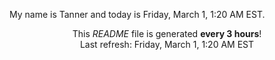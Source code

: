 My name is Tanner and today is Friday, March 1, 1:20 AM EST.

<p align="center">This <i>README</i> file is generated <b>every 3 hours</b>!</br>Last refresh: Friday, March 1, 1:20 AM EST<br /></p>
